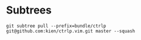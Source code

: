 # Subtrees

```
git subtree pull --prefix=bundle/ctrlp git@github.com:kien/ctrlp.vim.git master --squash
```
